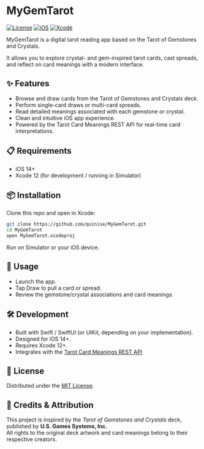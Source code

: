# MyGemTarot

[![License](https://img.shields.io/badge/license-MIT-blue)]()
[![iOS](https://img.shields.io/badge/iOS-14+-lightgrey?logo=apple)]()
[![Xcode](https://img.shields.io/badge/Xcode-12-blue?logo=xcode)]()


MyGemTarot is a digital tarot reading app based on the Tarot of Gemstones and Crystals.

It allows you to explore crystal- and gem-inspired tarot cards, cast spreads, and reflect on card meanings with a modern interface.

## ✨ Features
- Browse and draw cards from the Tarot of Gemstones and Crystals deck.
- Perform single-card draws or multi-card spreads.
- Read detailed meanings associated with each gemstone or crystal.
- Clean and intuitive iOS app experience.
- Powered by the Tarot Card Meanings REST API for real-time card interpretations.
  
## 📋 Requirements
- iOS 14+
- Xcode 12 (for development / running in Simulator)

## 📦 Installation
Clone this repo and open in Xcode:
```bash
git clone https://github.com/quinise/MyGemTarot.git
cd MyGemTarot
open MyGemTarot.xcodeproj
```
Run on Simulator or your iOS device.

## 🚀 Usage

- Launch the app.
- Tap Draw to pull a card or spread.
- Review the gemstone/crystal associations and card meanings.

## 🛠 Development
- Built with Swift / SwiftUI (or UIKit, depending on your implementation).
- Designed for iOS 14+.
- Requires Xcode 12+.
- Integrates with the [Tarot Card Meanings REST API](https://tarotapi.dev/)

## 📄 License
Distributed under the [MIT License](https://opensource.org/licenses/MIT).

## 🙏 Credits & Attribution
This project is inspired by the *Tarot of Gemstones and Crystals* deck, published by **U.S. Games Systems, Inc.**  
All rights to the original deck artwork and card meanings belong to their respective creators.

